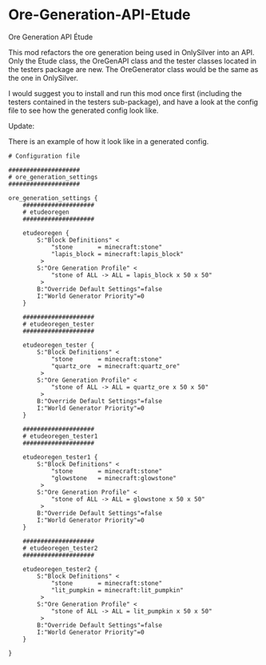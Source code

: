 Ore-Generation-API-Etude
========================

Ore Generation API Étude

This mod refactors the ore generation being used in OnlySilver into an API. Only the Etude class, the OreGenAPI class and the tester classes located in the testers package are new. The OreGenerator class would be the same as the one in OnlySilver.

I would suggest you to install and run this mod once first (including the testers contained in the testers sub-package), and have a look at the config file to see how the generated config look like.

Update:

There is an example of how it look like in a generated config.



```
# Configuration file

####################
# ore_generation_settings
####################

ore_generation_settings {
    ####################
    # etudeoregen
    ####################

    etudeoregen {
        S:"Block Definitions" <
            "stone       = minecraft:stone"
            "lapis_block = minecraft:lapis_block"
         >
        S:"Ore Generation Profile" <
            "stone of ALL -> ALL = lapis_block x 50 x 50"
         >
        B:"Override Default Settings"=false
        I:"World Generator Priority"=0
    }

    ####################
    # etudeoregen_tester
    ####################

    etudeoregen_tester {
        S:"Block Definitions" <
            "stone       = minecraft:stone"
            "quartz_ore  = minecraft:quartz_ore"
         >
        S:"Ore Generation Profile" <
            "stone of ALL -> ALL = quartz_ore x 50 x 50"
         >
        B:"Override Default Settings"=false
        I:"World Generator Priority"=0
    }

    ####################
    # etudeoregen_tester1
    ####################

    etudeoregen_tester1 {
        S:"Block Definitions" <
            "stone       = minecraft:stone"
            "glowstone   = minecraft:glowstone"
         >
        S:"Ore Generation Profile" <
            "stone of ALL -> ALL = glowstone x 50 x 50"
         >
        B:"Override Default Settings"=false
        I:"World Generator Priority"=0
    }

    ####################
    # etudeoregen_tester2
    ####################

    etudeoregen_tester2 {
        S:"Block Definitions" <
            "stone       = minecraft:stone"
            "lit_pumpkin = minecraft:lit_pumpkin"
         >
        S:"Ore Generation Profile" <
            "stone of ALL -> ALL = lit_pumpkin x 50 x 50"
         >
        B:"Override Default Settings"=false
        I:"World Generator Priority"=0
    }

}

```


